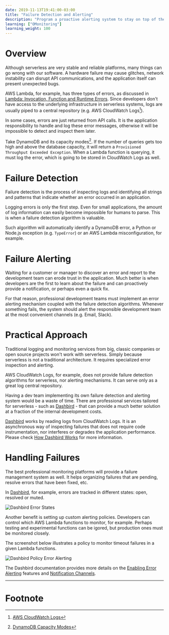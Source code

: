 ```yaml
---
date: 2019-11-13T19:41:00-03:00
title: "Failure Detection and Alerting"
description: "Program a proactive alerting system to stay on top of the serverless stack"
learning: ["OMonitoring"]
learning_weight: 100
---
```


# Overview

Although serverless are very stable and reliable platforms, many things can go wrong with our software. A hardware failure may cause glitches, network instability can disrupt API communications, and the application itself can present unexpected bugs.

AWS Lambda, for example, has three types of errors, as discussed in [Lambda: Invocation, Function and Runtime Errors](https://dashbird.io/knowledge-base/logging/lambda-invocation-function-and-runtime-errors/). Since developers don't have access to the underlying infrastructure in serverless systems, logs are usually piped to a central repository (e.g. AWS CloudWatch Logs[^1]).

In some cases, errors are just returned from API calls. It is the application responsibility to handle and log these error messages, otherwise it will be impossible to detect and inspect them later.

Take DynamoDB and its capacity modes[^2]. If the number of queries gets too high and above the database capacity, it will return a `Provisioned Throughput Exceeded Exception`. When a Lambda function is querying, it must log the error, which is going to be stored in CloudWatch Logs as well.


# Failure Detection

Failure detection is the process of inspecting logs and identifying all strings and patterns that indicate whether an error occurred in an application.

Logging errors is only the first step. Even for small applications, the amount of log information can easily become impossible for humans to parse. This is when a failure detection algorithm is valuable.

Such algorithm will automatically identify a DynamoDB error, a Python or Node.js exception (e.g. `TypeError`) or an AWS Lambda misconfiguration, for example.


# Failure Alerting

Waiting for a customer or manager to discover an error and report to the development team can erode trust in the application. Much better is when developers are the first to learn about the failure and can proactively provide a notification, or perhaps even a quick fix.

For that reason, professional development teams must implement an error alerting mechanism coupled with the failure detection algorithms. Whenever something fails, the system should alert the responsible development team at the most convenient channels (e.g. Email, Slack).


# Practical Approach

Traditional logging and monitoring services from big, classic companies or open source projects won't work with serverless. Simply because serverless is not a traditional architecture. It requires specialized error inspection and alerting.

AWS CloudWatch Logs, for example, does not provide failure detection algorithms for serverless, nor alerting mechanisms. It can serve only as a great log central repository.

Having a dev team implementing its own failure detection and alerting system would be a waste of time. There are professional services tailored for serverless - such as [Dashbird](https://dashbird.io/?utm_source=dashbird-site&utm_medium=article&utm_campaign=knowledge-base&utm_content=logging) - that can provide a much better solution at a fraction of the internal development costs.

[Dashbird](https://dashbird.io/?utm_source=dashbird-site&utm_medium=article&utm_campaign=knowledge-base&utm_content=logging) works by reading logs from CloudWatch Logs. It is an asynchronous way of inspecting failures that does not require code instrumentation, nor interferes or degrades the application performance. Please check [How Dashbird Works](https://dashbird.io/docs/dashbird/how-dashbird-works/?utm_source=dashbird-site&utm_medium=article&utm_campaign=knowledge-base&utm_content=logging) for more information.


# Handling Failures

The best professional monitoring platforms will provide a failure management system as well. It helps organizing failures that are pending, resolve errors that have been fixed, etc.

In [Dashbird](https://dashbird.io/?utm_source=dashbird-site&utm_medium=article&utm_campaign=knowledge-base&utm_content=logging), for example, errors are tracked in different states: open, resolved or muted.

![Dashbird Error States](/images/docs/error-states.png)

Another benefit is setting up custom alerting policies. Developers can control which AWS Lambda functions to monitor, for example. Perhaps testing and experimental functions can be igored, but production ones must be monitored closely.

The screenshot below illustrates a policy to monitor timeout failures in a given Lambda functions.

![Dashbird Policy Error Alerting](/images/docs/error-alert-policy.png)

The Dashbird documentation provides more details on the [Enabling Error Alerting](https://dashbird.io/docs/quickstart/enable-alerting/?utm_source=dashbird-site&utm_medium=article&utm_campaign=knowledge-base&utm_content=logging) features and [Notification Channels](https://dashbird.io/docs/quickstart/integrations/).


---

# Footnote

[^1]:
     [AWS CloudWatch Logs](https://docs.aws.amazon.com/AmazonCloudWatch/latest/logs/WhatIsCloudWatchLogs.html)

[^2]:
     [DynamoDB Capacity Modes](https://dashbird.io/knowledge-base/dynamodb/capacity-modes/?utm_source=dashbird-site&utm_medium=article&utm_campaign=knowledge-base&utm_content=logging)
